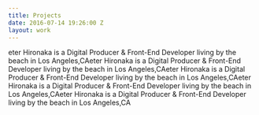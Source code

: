 ```yaml
---
title: Projects
date: 2016-07-14 19:26:00 Z
layout: work
---
```


eter Hironaka is a Digital Producer & Front-End Developer living by the beach in Los Angeles,CAeter Hironaka is a Digital Producer & Front-End Developer living by the beach in Los Angeles,CAeter Hironaka is a Digital Producer & Front-End Developer living by the beach in Los Angeles,CAeter Hironaka is a Digital Producer & Front-End Developer living by the beach in Los Angeles,CAeter Hironaka is a Digital Producer & Front-End Developer living by the beach in Los Angeles,CA